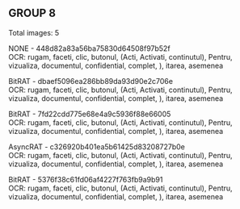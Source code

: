 ## GROUP 8
Total images: 5  

NONE - 448d82a83a56ba75830d64508f97b52f  
OCR: rugam, faceti, clic, butonul, (Acti, Activati, continutul), Pentru, vizualiza, documentul, confidential, complet, <a>), itarea, asemenea  

BitRAT - dbaef5096ea286bb89da93d90e2c706e  
OCR: rugam, faceti, clic, butonul, (Acti, Activati, continutul), Pentru, vizualiza, documentul, confidential, complet, <a>), itarea, asemenea  

BitRAT - 7fd22cdd775e68e4a9c5936f88e66005  
OCR: rugam, faceti, clic, butonul, (Acti, Activati, continutul), Pentru, vizualiza, documentul, confidential, complet, <a>), itarea, asemenea  

AsyncRAT - c326920b401ea5b61425d83208727b0e  
OCR: rugam, faceti, clic, butonul, (Acti, Activati, continutul), Pentru, vizualiza, documentul, confidential, complet, <a>), itarea, asemenea  

BitRAT - 5376f38c61fd06af4227f763fb9a9b91  
OCR: rugam, faceti, clic, butonul, (Acti, Activati, continutul), Pentru, vizualiza, documentul, confidential, complet, <a>), itarea, asemenea  

